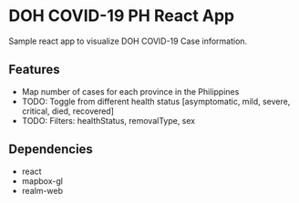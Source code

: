 # DOH COVID-19 PH React App

Sample react app to visualize DOH COVID-19 Case information.

## Features

- Map number of cases for each province in the Philippines
- TODO: Toggle from different health status [asymptomatic, mild, severe, critical, died, recovered]
- TODO: Filters: healthStatus, removalType, sex

## Dependencies

- react
- mapbox-gl
- realm-web
